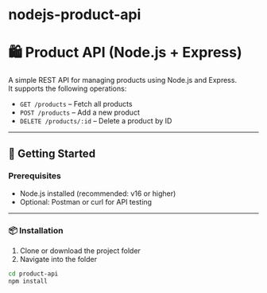 # nodejs-product-api
# 🛍️ Product API (Node.js + Express)

A simple REST API for managing products using Node.js and Express.  
It supports the following operations:

- `GET /products` – Fetch all products
- `POST /products` – Add a new product
- `DELETE /products/:id` – Delete a product by ID

---

## 🚀 Getting Started

### Prerequisites

- Node.js installed (recommended: v16 or higher)
- Optional: Postman or curl for API testing

---

### 📦 Installation

1. Clone or download the project folder
2. Navigate into the folder

```bash
cd product-api
npm install

